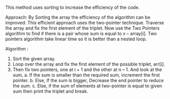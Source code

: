  This method uses sorting to increase the efficiency of the code.

Approach: By Sorting the array the efficiency of the algorithm can be improved. This efficient approach uses the two-pointer technique. Traverse the array and fix the first element of the triplet. Now use the Two Pointers algorithm to find if there is a pair whose sum is equal to x – array[i]. Two pointers algorithm take linear time so it is better than a nested loop.

Algorithm :
1. Sort the given array.
2. Loop over the array and fix the first element of the possible triplet, arr[i].
3. Then fix two pointers, one at i + 1 and the other at n – 1. And look at the sum,
   a. If the sum is smaller than the required sum, increment the first pointer.
   b. Else, If the sum is bigger, Decrease the end pointer to reduce the sum.
   c. Else, if the sum of elements at two-pointer is equal to given sum then print the triplet and break.
